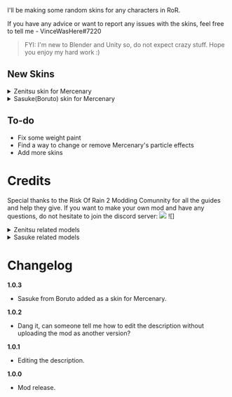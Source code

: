I'll be making some random skins for any characters in RoR.

If you have any advice or want to report any issues with the skins, feel free to tell me - VinceWasHere#7220

> FYI: I'm new to Blender and Unity so, do not expect crazy stuff. Hope you enjoy my hard work :)


## New Skins

<details>
  <summary>Zenitsu skin for Mercenary</summary>
    <br>
      Just a Zenitsu skin, from the anime called Demon Slayer, for the Mercenary for the time being. It has some clipping issues but at least it's playable, lol

![](https://cdn.discordapp.com/attachments/864033991623180288/1058841952231096410/image.png) ![](https://cdn.discordapp.com/attachments/864033991623180288/1058840865277223022/35878a21-8755-4116-a415-69141a8bce94.png)
![](https://cdn.discordapp.com/attachments/864033991623180288/1058840867621843044/ad60000f-8377-4139-bd7d-98b4d5379ffd.png) ![](https://cdn.discordapp.com/attachments/864033991623180288/1058840866699096075/640940bf-2fd8-4190-b1eb-2adf5c135d92.png)

</details>


<details>
  <summary>Sasuke(Boruto) skin for Mercenary</summary>
    <br>
      No images, yet

</details>


## To-do
* Fix some weight paint
* Find a way to change or remove Mercenary's particle effects
* Add more skins


# Credits
Special thanks to the Risk Of Rain 2 Modding Comunnity for all the guides and help they give. If you want to make your own mod and have any questions, do not hesitate to join the discord server: 
![](https://discord.com/invite/5MbXZvd) ![]

<details>
  <summary>Zenitsu related models</summary>
    <br>
  
* Zenitsu Model: https://sketchfab.com/3d-models/demon-slayer-zenitsu-c0af6cff336c41cabc80baf40d098813
* Zenitsu Nichirin Model: https://sketchfab.com/3d-models/zenitsu-sword-46390aacd66a4bd9859a1174d5cded79

</details>


<details>
  <summary>Sasuke related models</summary>
    <br>
  
* Sasuke model, it comes with his sword and other versions too: https://www.deviantart.com/mvegeta/art/Naruto-Sasuke-Uchiha-Adult-PACK-1-FOR-XPS-606408144

</details>


# Changelog
**1.0.3**

* Sasuke from Boruto added as a skin for Mercenary.


**1.0.2**

* Dang it, can someone tell me how to edit the description without uploading the mod as another version?


**1.0.1**

* Editing the description.


**1.0.0**

* Mod release.

